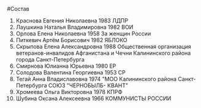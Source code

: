 #Состав
1. Краснова Евгения Николаевна 1983 ЛДПР
2. Лаушкина Наталья Владимировна 1982 ВОИ
3. Орлова Елена Николаевна 1958 За женщин России
4. Питкевич Артём Борисович 1982 ЯБЛОКО
5. Скрыпова Елена Александровна 1988 Общественная организация ветеранов-инвалидов Афганистана и Чечни Калининского района города Санкт-Петербурга
6. Смирнова Юлианна Юрьевна 1980 ЕР
7. Солодова Валентина Георгиевна 1953 СР
8. Тегай Анна Владиславовна 1974 \"МОО Калининского района Санкт-Петербурга СОЮЗ \"ЧЕРНОБЫЛБ- КВАНТ\"
9. Хромеева Ольга Викторовна 1978 КПРФ
10. Шубина Оксана Алексеевна 1966 КОММУНИСТЫ РОССИИ
